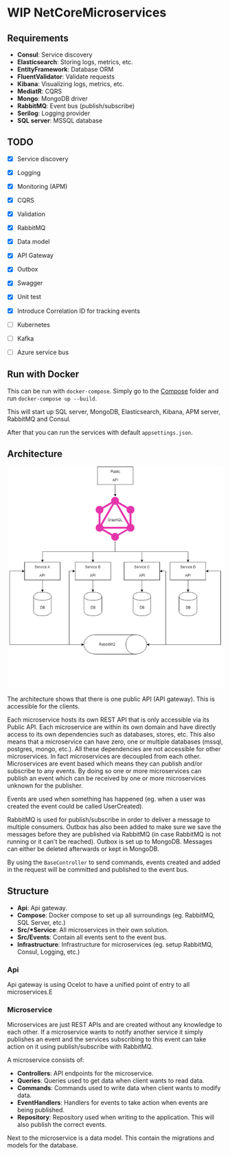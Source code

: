 # WIP NetCoreMicroservices

## Requirements
 - **Consul**: Service discovery
 - **Elasticsearch**: Storing logs, metrics, etc.
 - **EntityFramework**: Database ORM
 - **FluentValidator**: Validate requests
 - **Kibana**: Visualizing logs, metrics, etc.
 - **MediatR**: CQRS
 - **Mongo**: MongoDB driver
 - **RabbitMQ**: Event bus (publish/subscribe)
 - **Serilog**: Logging provider
 - **SQL server**: MSSQL database

## TODO
 - [x] Service discovery
 - [x] Logging
 - [x] Monitoring (APM)
 - [x] CQRS
 - [x] Validation
 - [x] RabbitMQ
 - [x] Data model
 - [x] API Gateway
 - [x] Outbox
 - [x] Swagger
 - [x] Unit test
 - [x] Introduce Correlation ID for tracking events
 - [ ] Kubernetes
 - [ ] Kafka
 - [ ] Azure service bus


## Run with Docker
This can be run with `docker-compose`.
Simply go to the [Compose](/Compose) folder and run `docker-compose up --build`.

This will start up SQL server, MongoDB, Elasticsearch, Kibana, APM server, RabbitMQ and Consul.

After that you can run the services with default `appsettings.json`.

## Architecture
![Microservices architecture](microservices_architecture.png "Microservices archivecture")

The architecture shows that there is one public API (API gateway). This is accessible for the clients.

Each microservice hosts its own REST API that is only accessible via its Public API. Each microservice are within its own domain and have directly access to its own dependencies such as databases, stores, etc. This also means that a microservice can have zero, one or multiple databases (mssql, postgres, mongo, etc.). All these dependencies are not accessible for other microservices. In fact microservices are decoupled from each other.
Microservices are event based which means they can publish and/or subscribe to any events. By doing so one or more microservices can publish an event which can be received by one or more microservices unknown for the publisher.

Events are used when something has happened (eg. when a user was created the event could be called UserCreated).

RabbitMQ is used for publish/subscribe in order to deliver a message to multiple consumers.
Outbox has also been added to make sure we save the messages before they are published via RabbitMQ (in case RabbitMQ is not running or it can't be reached). Outbox is set up to MongoDB.
Messages can either be deleted afterwards or kept in MongoDB.

By using the `BaseController` to send commands, events created and added in the request will be committed and published to the event bus.

## Structure
- **Api**: Api gateway.
- **Compose**: Docker compose to set up all surroundings (eg. RabbitMQ, SQL Server, etc.)
- **Src/\*Service**: All microservices in their own solution.
- **Src/Events**: Contain all events sent to the event bus.
- **Infrastructure**: Infrastructure for microservices (eg. setup RabbitMQ, Consul, Logging, etc.)

### Api
Api gateway is using Ocelot to have a unified point of entry to all microservices.E

### Microservice
Microservices are just REST APIs and are created without any knowledge to each other. If a microservice wants to notify another service it simply publishes an event and the services subscribing to this event can take action on it using publish/subscribe with RabbitMQ.

A microservice consists of:
 - **Controllers**: API endpoints for the microservice.
 - **Queries**: Queries used to get data when client wants to read data.
 - **Commands**: Commands used to write data when client wants to modify data.
 - **EventHandlers**: Handlers for events to take action when events are being published.
 - **Repository**: Repository used when writing to the application. This will also publish the correct events.

Next to the microservice is a data model. This contain the migrations and models for the database.